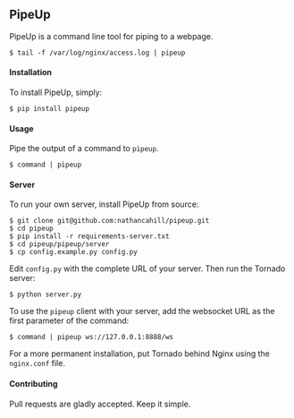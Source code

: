 ## PipeUp

PipeUp is a command line tool for piping to a webpage.

```
$ tail -f /var/log/nginx/access.log | pipeup
```

#### Installation

To install PipeUp, simply:

```
$ pip install pipeup
```

#### Usage

Pipe the output of a command to `pipeup`.

```
$ command | pipeup
```

#### Server

To run your own server, install PipeUp from source:

```
$ git clone git@github.com:nathancahill/pipeup.git
$ cd pipeup
$ pip install -r requirements-server.txt
$ cd pipeup/pipeup/server
$ cp config.example.py config.py
```

Edit `config.py` with the complete URL of your server. Then run the Tornado server:

```
$ python server.py
```

To use the `pipeup` client with your server, add the websocket URL as the first parameter of the command:

```
$ command | pipeup ws://127.0.0.1:8888/ws
```

For a more permanent installation, put Tornado behind Nginx using the `nginx.conf` file.

#### Contributing

Pull requests are gladly accepted. Keep it simple.

